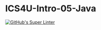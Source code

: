 # ICS4U-Intro-05-Java

[![GitHub's Super Linter](https://github.com/Malcolm-Tompkins/ICS4U-Intro-05-Java/workflows/GitHub's%20Super%20Linter/badge.svg)](https://github.com/<OWNER>/<REPOSITORY>/actions)
